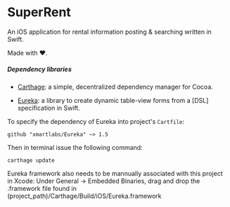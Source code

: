 # SuperRent
An iOS application for rental information posting &amp; searching written in Swift.

Made with ❤️.

##### Dependency libraries
+ [Carthage](https://github.com/Carthage/Carthage): a simple, decentralized dependency manager for Cocoa.

+ [Eureka](https://github.com/xmartlabs/Eureka): a library to create dynamic table-view forms from a [DSL] specification in Swift.

To specify the dependency of Eureka into project's `Cartfile`:

```ogdl
github "xmartlabs/Eureka" ~> 1.5
```

Then in terminal issue the following command:

```ogdl
carthage update
```

Eureka framework also needs to be mannually associated with this project in Xcode:
Under General -> Embedded Binaries, drag and drop the .framework file found in (project_path)/Carthage/Build/iOS/Eureka.framework


